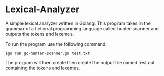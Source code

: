# Lexical-Analyzer
A simple lexical analyzer written in Golang. This program takes in the grammar of a fictional programming language called hunter-scanner and outputs the tokens and lexemes.

To run the program use the following command:

```
$go run go-hunter-scanner.go test.txt
```
The program will then create then create the output file named test.out containing the tokens and lexemes. 
